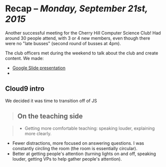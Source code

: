 # Recap  – *Monday, September 21st, 2015*

Another successful meeting for the Cherry Hill Computer Science Club! Had around 30 people attend, with 3 or 4 new members, even though there were no "late busses" (second round of busses at 4pm).

The club officers met during the weekend to talk about the club and create content. We made:

- [Google Slide presentation](https://drive.google.com/open?id=12EV5p5hZW1vRDzhjUGbSsconuaTV2mTil9-1FlEoPn8)
- 

## Cloud9 intro

We decided it was time to transition off of JS 

> ## On the teaching side

> - Getting more comfortable teaching: speaking louder, explaining more clearly.
- Fewer distractions, more focused on answering questions. I was constantly circling the room (the room is essentially circular).
- Better at getting people's attention (turning lights on and off, speaking louder, getting VPs to help gather people's attention).